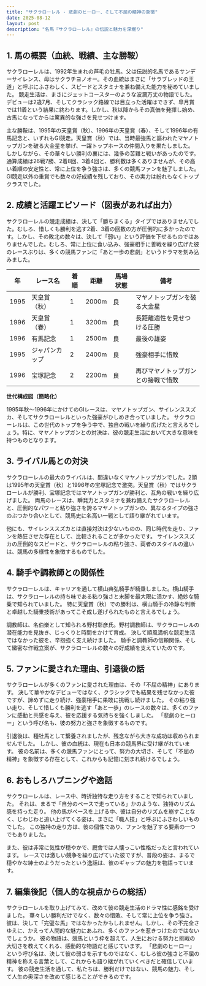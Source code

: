 ```yaml
---
title: "サクラローレル - 悲劇のヒーロー、そして不屈の精神の象徴"
date: 2025-08-12
layout: post
description: "名馬『サクラローレル』の伝説と魅力を深堀り"
---
```


## 1. 馬の概要（血統、戦績、主な勝鞍）

サクラローレルは、1992年生まれの芦毛の牡馬。父は伝説的名馬であるサンデーサイレンス、母はサクラチヨノオー。その血統はまさに「サラブレッドの王道」と呼ぶにふさわしく、スピードとスタミナを兼ね備えた能力を秘めていました。  競走生活は、まさにジェットコースターのような波瀾万丈の物語でした。デビューは2歳7月、そしてクラシック路線では目立った活躍はできず、皐月賞では11着という結果に終わります。しかし、秋以降からその真価を発揮し始め、古馬になってからは驚異的な強さを見せつけます。

主な勝鞍は、1995年の天皇賞（秋）、1996年の天皇賞（春）、そして1996年の有馬記念と、いずれもGI競走。天皇賞（秋）では、当時最強馬と謳われたマヤノトップガンを破る大金星を挙げ、一躍トップホースの仲間入りを果たしました。  しかしながら、その華々しい勝利の裏には、幾多の苦難と戦いがあったのです。  通算成績は26戦7勝、2着8回、3着4回と、勝利数は多くありませんが、その高い着順の安定性と、常に上位を争う強さは、多くの競馬ファンを魅了しました。  GI競走以外の重賞でも数々の好成績を残しており、その実力は紛れもなくトップクラスでした。


## 2. 成績と活躍エピソード（図表があれば出力）

サクラローレルの競走成績は、決して「勝ちまくる」タイプではありませんでした。むしろ、惜しくも勝利を逃す2着、3着の回数の方が圧倒的に多かったのです。しかし、その敗北の数々は、決して「弱い」という評価を下せるものではありませんでした。むしろ、常に上位に食い込み、強豪相手に善戦を繰り広げた彼のレースぶりは、多くの競馬ファンに「あと一歩の悲劇」というドラマを刻み込みました。

| 年 | レース名             | 着順 | 距離 | 馬場状態 | 備考                                      |
|---|----------------------|-----|-----|---------|-------------------------------------------|
| 1995 | 天皇賞（秋）         | 1   | 2000m| 良      | マヤノトップガンを破る大金星                 |
| 1996 | 天皇賞（春）         | 1   | 3200m| 良      | 長距離適性を見せつける圧勝                   |
| 1996 | 有馬記念             | 1   | 2500m| 良      | 最後の雄姿                                |
| 1995 | ジャパンカップ       | 2   | 2400m| 良      | 強豪相手に惜敗                               |
| 1996 | 宝塚記念             | 2   | 2200m| 良      |  再びマヤノトップガンとの接戦で惜敗         |


**世代構成図（簡略化）**

1995年秋～1996年にかけてのGIレースは、マヤノトップガン、サイレンススズカ、そしてサクラローレルといった強豪がひしめき合っていました。  サクラローレルは、この世代のトップを争う中で、独自の戦いを繰り広げたと言えるでしょう。特に、マヤノトップガンとの対決は、彼の競走生活において大きな意味を持つものとなります。


## 3. ライバル馬との対決

サクラローレルの最大のライバルは、間違いなくマヤノトップガンでした。2頭は1995年の天皇賞（秋）と1996年の宝塚記念で激突。天皇賞（秋）ではサクラローレルが勝利、宝塚記念ではマヤノトップガンが勝利と、互角の戦いを繰り広げました。  両馬のレースは、瞬発力とスタミナを兼ね備えたサクラローレルと、圧倒的なパワーと粘り強さを誇るマヤノトップガンの、異なるタイプの強さのぶつかり合いとして、競馬史に名高い一戦として語り継がれています。

他にも、サイレンススズカとは直接対決は少ないものの、同じ時代を走り、ファンを熱狂させた存在として、比較されることが多かったです。  サイレンススズカの圧倒的なスピードと、サクラローレルの粘り強さ、両者のスタイルの違いは、競馬の多様性を象徴するものでした。


## 4. 騎手や調教師との関係性

サクラローレルは、キャリアを通して横山典弘騎手が騎乗しました。横山騎手は、サクラローレルの持ち味である粘り強さと末脚を最大限に活かす、絶妙な騎乗で知られていました。  特に天皇賞（秋）での勝利は、横山騎手の冷静な判断と卓越した騎乗技術があってこそ成し遂げられたものと言えるでしょう。

調教師は、名伯楽として知られる野村彰彦氏。野村調教師は、サクラローレルの潜在能力を見抜き、じっくりと時間をかけて育成。  決して順風満帆な競走生活ではなかった彼を、辛抱強く支え続けました。  騎手と調教師の信頼関係、そして緻密な作戦立案が、サクラローレルの数々の好成績を支えていたのです。


## 5. ファンに愛された理由、引退後の話

サクラローレルが多くのファンに愛された理由は、その「不屈の精神」にあります。  決して華やかなデビューではなく、クラシックでも結果を残せなかった彼ですが、諦めずに走り続け、強豪相手に果敢に挑戦し続けました。  その粘り強い走り、そして惜しくも勝利を逃す「あと一歩」のレースの数々は、多くのファンに感動と共感を与え、彼を応援する気持ちを強くしました。  「悲劇のヒーロー」という呼び名も、彼の努力と強さを象徴するものです。

引退後は、種牡馬として繋養されましたが、残念ながら大きな成功は収められませんでした。  しかし、彼の血統は、現在も日本の競馬界に受け継がれています。  彼の名前は、多くの競馬ファンにとって、努力の大切さ、そして「不屈の精神」を象徴する存在として、これからも記憶に刻まれ続けるでしょう。


## 6. おもしろハプニングや逸話

サクラローレルは、レース中、時折独特な走り方をすることで知られていました。  それは、まるで「自分のペースで走っている」かのような、独特のリズム感を持った走り。  他の馬がペースを上げる中、彼は自分のリズムを崩すことなく、じわじわと追い上げてくる姿は、まさに「職人技」と呼ぶにふさわしいものでした。  この独特の走り方は、彼の個性であり、ファンを魅了する要素の一つでもありました。

また、彼は非常に気性が穏やかで、厩舎では人懐っこい性格だったと言われています。  レースでは激しい競争を繰り広げていた彼ですが、普段の姿は、まるで穏やかな紳士のようだったという逸話は、彼のギャップの魅力を物語っています。


## 7. 編集後記（個人的な視点からの総括）

サクラローレルを取り上げてみて、改めて彼の競走生活のドラマ性に感銘を受けました。  華々しい勝利だけでなく、数々の惜敗、そして常に上位を争う強さ。  彼は、決して「完璧な馬」ではなかったかもしれません。しかし、その不完全さゆえに、かえって人間的な魅力にあふれ、多くのファンを惹きつけたのではないでしょうか。  彼の物語は、競馬という枠を超えて、人生における努力と挑戦の大切さを教えてくれる、感動的な物語だと感じています。  「悲劇のヒーロー」という呼び名は、決して彼の弱さを示すものではなく、むしろ彼の強さと不屈の精神を称える言葉として、これからも語り継がれていくべきだと確信しています。  彼の競走生活を通して、私たちは、勝利だけではない、競馬の魅力、そして人生の奥深さを改めて感じることができるのです。
